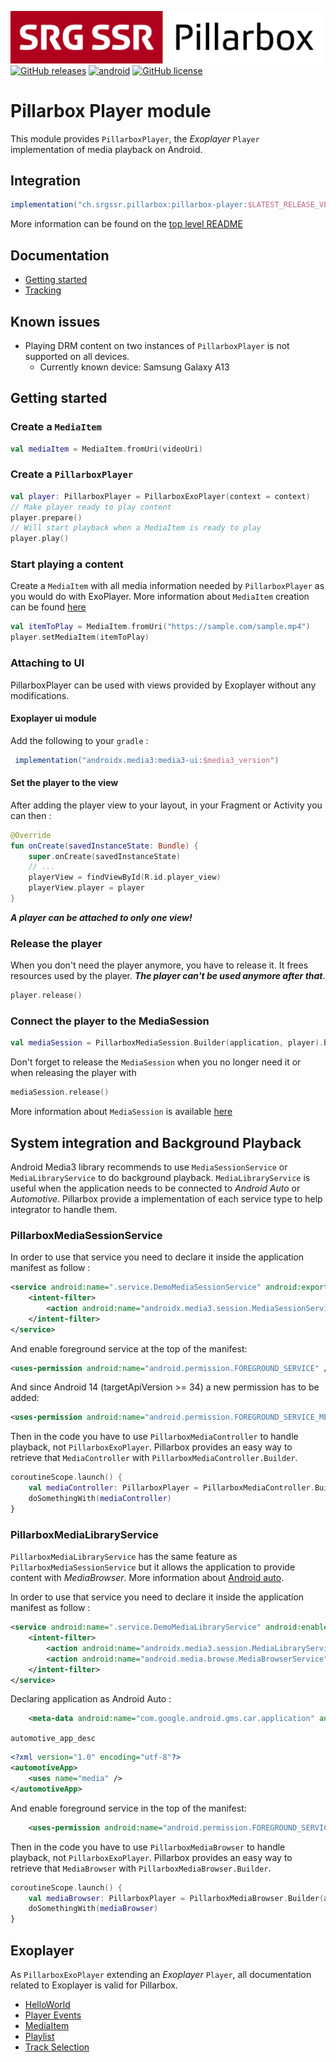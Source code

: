 [![Pillarbox logo](https://github.com/SRGSSR/pillarbox-apple/blob/main/docs/README-images/logo.jpg)](https://github.com/SRGSSR/pillarbox-android)
[![GitHub releases](https://img.shields.io/github/v/release/SRGSSR/pillarbox-android)](https://github.com/SRGSSR/pillarbox-android/releases)
[![android](https://img.shields.io/badge/android-21+-green)](https://github.com/SRGSSR/pillarbox-android)
[![GitHub license](https://img.shields.io/github/license/SRGSSR/pillarbox-android)](https://github.com/SRGSSR/pillarbox-android/blob/main/LICENSE)

# Pillarbox Player module

This module provides `PillarboxPlayer`, the _Exoplayer_ `Player` implementation of media playback on Android.

## Integration

```gradle
implementation("ch.srgssr.pillarbox:pillarbox-player:$LATEST_RELEASE_VERSION")
```

More information can be found on the [top level README](../docs/README.md)

## Documentation
- [Getting started](#getting-started)
- [Tracking](./MediaItemTracking.md)

## Known issues
- Playing DRM content on two instances of `PillarboxPlayer` is not supported on all devices.
  - Currently known device: Samsung Galaxy A13

## Getting started

### Create a `MediaItem`

```kotlin
val mediaItem = MediaItem.fromUri(videoUri)
```

### Create a `PillarboxPlayer`

```kotlin
val player: PillarboxPlayer = PillarboxExoPlayer(context = context)
// Make player ready to play content
player.prepare()
// Will start playback when a MediaItem is ready to play
player.play() 
```

### Start playing a content

Create a `MediaItem` with all media information needed by `PillarboxPlayer` as you would do with ExoPlayer.
More information about `MediaItem` creation can be found [here](https://developer.android.com/media/media3/exoplayer/media-items)

```kotlin
val itemToPlay = MediaItem.fromUri("https://sample.com/sample.mp4")
player.setMediaItem(itemToPlay)
```

### Attaching to UI

PillarboxPlayer can be used with views provided by Exoplayer without any modifications.

#### Exoplayer ui module

Add the following to your `gradle` :

```gradle
 implementation("androidx.media3:media3-ui:$media3_version")
```

#### Set the player to the view

After adding the player view to your layout, in your Fragment or Activity you can then :

```kotlin
@Override
fun onCreate(savedInstanceState: Bundle) {
    super.onCreate(savedInstanceState)
    // ...
    playerView = findViewById(R.id.player_view)
    playerView.player = player
}
```

**_A player can be attached to only one view!_**

### Release the player

When you don't need the player anymore, you have to release it. It frees resources used by the player. **_The player can't be used anymore after
that_**.

```kotlin
player.release()
```

### Connect the player to the MediaSession

```kotlin
val mediaSession = PillarboxMediaSession.Builder(application, player).build()
```

Don't forget to release the `MediaSession` when you no longer need it or when releasing the player with

```kotlin
mediaSession.release()
```

More information about `MediaSession` is available [here](https://developer.android.com/guide/topics/media/media3/getting-started/mediasession)

## System integration and Background Playback

Android Media3 library recommends to use `MediaSessionService` or `MediaLibraryService` to do background playback. `MediaLibraryService` is useful
when the application needs to be connected to _Android Auto_ or _Automotive_. Pillarbox provide a implementation of each service type to help
integrator to handle them.

### PillarboxMediaSessionService

In order to use that service you need to declare it inside the application manifest as follow :

```xml
<service android:name=".service.DemoMediaSessionService" android:exported="true" android:foregroundServiceType="mediaPlayback">
    <intent-filter>
        <action android:name="androidx.media3.session.MediaSessionService" />
    </intent-filter>
</service>
```

And enable foreground service at the top of the manifest:

```xml
<uses-permission android:name="android.permission.FOREGROUND_SERVICE" />
```

And since Android 14 (targetApiVersion >= 34) a new permission has to be added:

```xml
<uses-permission android:name="android.permission.FOREGROUND_SERVICE_MEDIA_PLAYBACK"/>
```

Then in the code you have to use `PillarboxMediaController` to handle playback, not `PillarboxExoPlayer`. Pillarbox provides an easy way to retrieve 
that `MediaController` with `PillarboxMediaController.Builder`.

```kotlin
coroutineScope.launch() {
    val mediaController: PillarboxPlayer = PillarboxMediaController.Builder(application, DemoMediaLibraryService::class.java)
    doSomethingWith(mediaController)
}
```

### PillarboxMediaLibraryService

`PillarboxMediaLibraryService` has the same feature as `PillarboxMediaSessionService` but it allows the application to provide content with 
_MediaBrowser_. More information about [Android auto](https://developer.android.com/training/auto/audio/).

In order to use that service you need to declare it inside the application manifest as follow :

```xml
<service android:name=".service.DemoMediaLibraryService" android:enabled="true" android:exported="true" android:foregroundServiceType="mediaPlayback">
    <intent-filter>
        <action android:name="androidx.media3.session.MediaLibraryService" />
        <action android:name="android.media.browse.MediaBrowserService" />
    </intent-filter>
</service>
```

Declaring application as Android Auto :

```xml
    <meta-data android:name="com.google.android.gms.car.application" android:resource="@xml/automotive_app_desc" />
```

`automotive_app_desc`

```xml
<?xml version="1.0" encoding="utf-8"?>
<automotiveApp>
    <uses name="media" />
</automotiveApp>
```

And enable foreground service in the top of the manifest:

```xml
    <uses-permission android:name="android.permission.FOREGROUND_SERVICE" />
```

Then in the code you have to use `PillarboxMediaBrowser` to handle playback, not `PillarboxExoPlayer`. Pillarbox provides an easy way to retrieve that
`MediaBrowser` with `PillarboxMediaBrowser.Builder`.

```kotlin
coroutineScope.launch() {
    val mediaBrowser: PillarboxPlayer = PillarboxMediaBrowser.Builder(application,DemoMediaLibraryService::class.java)
    doSomethingWith(mediaBrowser)
}
```
## Exoplayer

As `PillarboxExoPlayer` extending an _Exoplayer_ `Player`, all documentation related to Exoplayer is valid for Pillarbox.

- [HelloWorld](https://developer.android.com/media/media3/exoplayer/hello-world.html)
- [Player Events](https://developer.android.com/media/media3/exoplayer/listening-to-player-events)
- [MediaItem](https://developer.android.com/media/media3/exoplayer/media-items)
- [Playlist](https://developer.android.com/media/media3/exoplayer/playlists)
- [Track Selection](https://developer.android.com/media/media3/exoplayer/track-selection)
